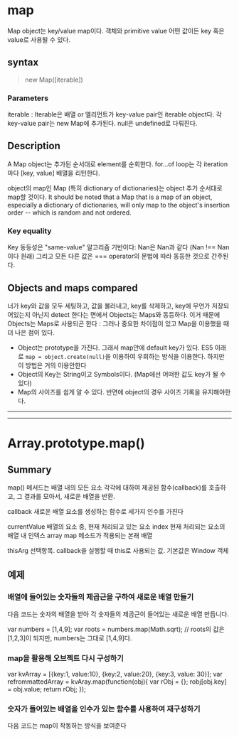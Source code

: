# map
Map object는 key/value map이다. 객체와 primitive value 어떤 값이든 key 혹은 value로 사용될 수 있다.

## syntax
> new Map([iterable])

### Parameters
iterable
: Iterable은 배열 or 엘리먼트가 key-value pair인 iterable object다. 각 key-value pair는 new Map에 추가된다. null은 undefined로 다뤄진다.

## Description
A Map object는 추가된 순서대로 element를 순회한다. for...of loop는 각 iteration마다 [key, value] 배열을 리턴한다.

object의 map인 Map (특히 dictionary of dictionaries)는 object 추가 순서대로 map할 것이다.
It should be noted that a Map that is a map of an object, especially a dictionary of dictionaries, will only map to the object's insertion order -- which is random and not ordered.  

### Key equality
Key 동등성은 "same-value" 알고리즘 기반이다: Nan은 Nan과 같다 (Nan !== Nan 이다 원래) 그리고 모든 다른 값은 === operator의 문법에 따라 동등한 것으로 간주된다.

## Objects and maps compared

너가 key와 값을 모두 세팅하고, 값을 불러내고, key를 삭제하고, key에 무언가 저장되어있는지 아닌지 detect 한다는 면에서 Objects는 Maps와 동등하다. 이거 때문에 Objects는 Maps로 사용되곤 한다 : 그러나 중요한 차이점이 있고 Map을 이용했을 때 더 나은 점이 있다.
- Object는 prototype을 가진다. 그래서 map안에 default key가 있다. ES5 이래로 `map = object.create(null)`을 이용하여 우회하는 방식을 이용한다. 하지만 이 방법은 거의 이용안한다
- Object의 Key는 String이고 Symbols이다. (Map에선 어떠한 값도 key가 될 수 있다)
- Map의 사이즈를 쉽게 알 수 있다. 반면에 object의 경우 사이즈 기록을 유지해야한다.

<hr><hr>

# Array.prototype.map()

## Summary
map() 메서드는 배열 내의 모든 요소 각각에 대하여 제공된 함수(callback)를 호출하고, 그 결과를 모아서, 새로운 배열을 반환.


callback
  새로운 배열 요소를 생성하는 함수로 세가지 인수를 가진다

  currentValue
    배열의 요소 중, 현재 처리되고 있는 요소
  index
    현재 처리되는 요소의 배열 내 인덱스
  array
    map 메소드가 적용되는 본래 배열

  thisArg
    선택항목. callback을 실행할 때 this로 사용되는 값. 기본값은 Window 객체

## 예제
### 배열에 들어있는 숫자들의 제곱근을 구하여 새로운 배열 만들기
다음 코드는 숫자의 배열을 받아 각 숫자들의 제곱근이 들어있는 새로운 배열 만듭니다.

  var numbers = [1,4,9];
  var roots = numbers.map(Math.sqrt);
  // roots의 값은 [1,2,3]이 되지만, numbers는 그대로 [1,4,9]다.

### map을 활용해 오브젝트 다시 구성하기
var kvArray = [{key:1, value:10}, {key:2, value:20}, {key:3, value: 30}];
var refrommattedArray = kvAray.map(function(obj){
      var rObj = {};
      robj[obj.key] = obj.value;
      return rObj;
});

### 숫자가 들어있는 배열을 인수가 있는 함수를 사용하여 재구성하기
다음 코드는 map이 작동하는 방식을 보여준다
